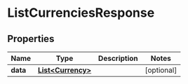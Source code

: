 

# ListCurrenciesResponse



## Properties

| Name | Type | Description | Notes |
|------------ | ------------- | ------------- | -------------|
|**data** | [**List&lt;Currency&gt;**](Currency.md) |  |  [optional] |



